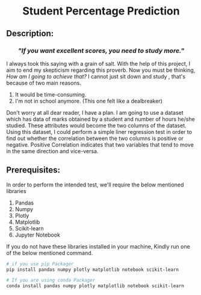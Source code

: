 <h1 align="center">Student Percentage Prediction</h1>

## Description:

<h3 align = 'center'><i>"If you want excellent scores, you need to study more."</i></h3>

I always took this saying with a grain of salt. With the help of this project, I aim to end my skepticism regarding this proverb. Now you must be thinking, *How am I going to achieve that?* I cannot just sit down and study , that's because of two main reasons. 
1. It would be time-consuming.
2. I'm not in school anymore. (This one felt like a dealbreaker)
   
Don't worry at all dear reader, I have a plan. I am going to use a dataset which has data of marks obtained by a student and number of hours he/she studied. These attributes would become the two columns of the dataset.
Using this dataset, I could perform a simple liner regression test in order to find out whether the correlation between the two columns is positive or negative. Positive Correlation indicates that two variables that tend to move in the same direction and vice-versa.
## Prerequisites:
In order to perform the intended test, we'll require the below mentioned libraries
   1. Pandas
   2. Numpy
   3. Plotly
   4. Matplotlib
   5. Scikit-learn
   6. Jupyter Notebook

If you do not have these libraries installed in your machine, Kindly run one of the below mentioned command.

```bash
# if you use pip Packager
pip install pandas numpy plotly matplotlib notebook scikit-learn
```
```bash
# If you are using conda Packager
conda install pandas numpy plotly matplotlib notebook scikit-learn
```
